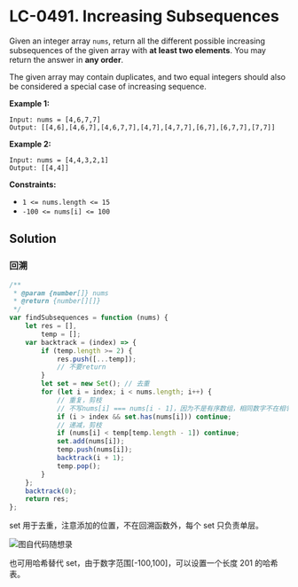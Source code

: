# LC-0491. Increasing Subsequences

Given an integer array `nums`, return all the different possible increasing subsequences of the given array with **at least two elements**. You may return the answer in **any order**.

The given array may contain duplicates, and two equal integers should also be considered a special case of increasing sequence.

**Example 1:**

```
Input: nums = [4,6,7,7]
Output: [[4,6],[4,6,7],[4,6,7,7],[4,7],[4,7,7],[6,7],[6,7,7],[7,7]]
```

**Example 2:**

```
Input: nums = [4,4,3,2,1]
Output: [[4,4]]
```

**Constraints:**

-   `1 <= nums.length <= 15`
-   `-100 <= nums[i] <= 100`

## Solution

### 回溯

```javascript
/**
 * @param {number[]} nums
 * @return {number[][]}
 */
var findSubsequences = function (nums) {
    let res = [],
        temp = [];
    var backtrack = (index) => {
        if (temp.length >= 2) {
            res.push([...temp]);
            // 不要return
        }
        let set = new Set(); // 去重
        for (let i = index; i < nums.length; i++) {
            // 重复，剪枝
            // 不写nums[i] === nums[i - 1]，因为不是有序数组，相同数字不在相邻位置
            if (i > index && set.has(nums[i])) continue;
            // 递减，剪枝
            if (nums[i] < temp[temp.length - 1]) continue;
            set.add(nums[i]);
            temp.push(nums[i]);
            backtrack(i + 1);
            temp.pop();
        }
    };
    backtrack(0);
    return res;
};
```

set 用于去重，注意添加的位置，不在回溯函数外，每个 set 只负责单层。

![图自代码随想录](https://camo.githubusercontent.com/b7284140cb1fc0fb3975b57b315035795c29f13f48fd1a1cd28c6bfad89ded68/68747470733a2f2f696d672d626c6f672e6373646e696d672e636e2f32303230313132343230303232393832342e706e67)

也可用哈希替代 set，由于数字范围[-100,100]，可以设置一个长度 201 的哈希表。
